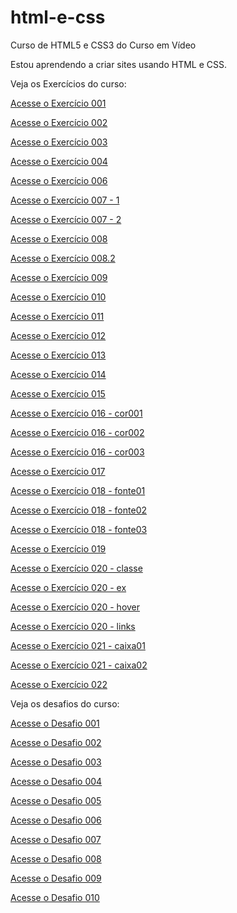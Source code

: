 # html-e-css
 Curso de HTML5 e CSS3 do Curso em Vídeo

Estou aprendendo a criar sites usando HTML e CSS.

Veja os Exercícios do curso:

<a href="exercicios/ex001/index.html">Acesse o Exercício 001</a> 

<a href="exercicios/ex002/index.html">Acesse o Exercício 002</a> 

<a href="exercicios/ex003/index.html">Acesse o Exercício 003</a> 

<a href="exercicios/ex004/index.html">Acesse o Exercício 004</a> 

<a href="exercicios/ex006/index.html">Acesse o Exercício 006</a> 

<a href="exercicios/ex007/html4.html">Acesse o Exercício 007 - 1</a> 

<a href="exercicios/ex007/html5.html">Acesse o Exercício 007 - 2</a> 

<a href="exercicios/ex008/index.html">Acesse o Exercício 008</a> 

<a href="exercicios/ex008.2/index.html">Acesse o Exercício 008.2</a> 

<a href="exercicios/ex009/index.html">Acesse o Exercício 009</a> 

<a href="exercicios/ex010/index.html">Acesse o Exercício 010</a> 

<a href="exercicios/ex011/index.html">Acesse o Exercício 011</a> 

<a href="exercicios/ex012/index.html">Acesse o Exercício 012</a> 

<a href="exercicios/ex013/index.html">Acesse o Exercício 013</a> 

<a href="exercicios/ex014/index.html">Acesse o Exercício 014</a> 

<a href="exercicios/ex015/index.html">Acesse o Exercício 015</a> 

<a href="exercicios/ex016/cor001.html">Acesse o Exercício 016 - cor001</a> 

<a href="exercicios/ex016/cor002.html">Acesse o Exercício 016 - cor002</a> 

<a href="exercicios/ex016/cor003.html">Acesse o Exercício 016 - cor003</a> 

<a href="exercicios/ex017/fontes.html">Acesse o Exercício 017</a> 

<a href="exercicios/ex018/fonte01.html.html">Acesse o Exercício 018 - fonte01</a> 

<a href="exercicios/ex018/fonte02.html.html">Acesse o Exercício 018 - fonte02</a> 

<a href="exercicios/ex018/fonte03.html.html">Acesse o Exercício 018 - fonte03</a> 

<a href="exercicios/ex019/seletores01.html">Acesse o Exercício 019</a> 

<a href="exercicios/ex020/classe.html">Acesse o Exercício 020 - classe</a> 

<a href="exercicios/ex020/ex.html">Acesse o Exercício 020 - ex</a> 

<a href="exercicios/ex020/hover.html">Acesse o Exercício 020 - hover</a> 

<a href="exercicios/ex020/links.html">Acesse o Exercício 020 - links</a> 

<a href="exercicios/ex021/caixa01.html">Acesse o Exercício 021 - caixa01</a> 

<a href="exercicios/ex021/caixa02.html">Acesse o Exercício 021 - caixa02</a> 

<a href="exercicios/ex022/fundo001.html">Acesse o Exercício 022</a> 


Veja os desafios do curso:

<a href="desafios/d001_mensagens/index.html">Acesse o Desafio 001</a> 

<a href="desafios/d002_imagens/index.html">Acesse o Desafio 002</a> 

<a href="desafios/d003_mapa-mundi/index.html">Acesse o Desafio 003</a> 

<a href="desafios/d004_emojis/index.html">Acesse o Desafio 004</a> 

<a href="desafios/d005_links-sociais/index.html">Acesse o Desafio 005</a> 

<a href="desafios/d006_tags-em-html/index.html">Acesse o Desafio 006</a> 

<a href="desafios/d007_imagens-flexiveis/index.html">Acesse o Desafio 007</a> 

<a href="desafios/d008_navegacao/index.html">Acesse o Desafio 008</a> 

<a href="desafios/d009_videos/index.html">Acesse o Desafio 009</a> 

<a href="desafios/d010_android/android.html">Acesse o Desafio 010</a> 
